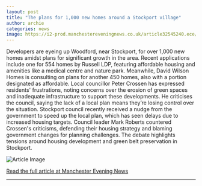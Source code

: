 ```yaml
---
layout: post
title: "The plans for 1,000 new homes around a Stockport village"
author: archie
categories: news
image: https://i2-prod.manchestereveningnews.co.uk/article32545240.ece/ALTERNATES/s1200/0_JS382213563.jpg
---
```

Developers are eyeing up Woodford, near Stockport, for over 1,000 new homes amidst plans for significant growth in the area. Recent applications include one for 554 homes by Russell LDP, featuring affordable housing and amenities like a medical centre and nature park. Meanwhile, David Wilson Homes is consulting on plans for another 450 homes, also with a portion designated as affordable. Local councillor Peter Crossen has expressed residents' frustrations, noting concerns over the erosion of green spaces and inadequate infrastructure to support these developments. He criticises the council, saying the lack of a local plan means they’re losing control over the situation. Stockport council recently received a nudge from the government to speed up the local plan, which has seen delays due to increased housing targets. Council leader Mark Roberts countered Crossen's criticisms, defending their housing strategy and blaming government changes for planning challenges. The debate highlights tensions around housing development and green belt preservation in Stockport.

![Article Image](https://i2-prod.manchestereveningnews.co.uk/article32545240.ece/ALTERNATES/s1200/0_JS382213563.jpg)

[Read the full article at Manchester Evening News](https://www.manchestereveningnews.co.uk/news/greater-manchester-news/plans-1000-new-homes-around-32545236)

---
